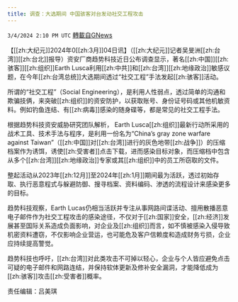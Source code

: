 ```yaml
---
title: 调查：大选期间 中国骇客对台发动社交工程攻击
---
```

`3/4/2024 2:10 PM UTC` [轉載自GNews](https://gnews.org/articles/2364042)

【[[zh:大纪元]]2024年0[[zh:3月]]04日讯】（[[zh:大纪元]]记者吴旻洲[[zh:台湾]][[zh:台北]]报导）资安厂商趋势科技近日公布调查显示，著名[[zh:中国]][[zh:骇客]][[zh:组织]]Earth Lusca利用[[zh:中共]]和[[zh:台湾]][[zh:地缘政治]]敏感议题，在今年[[zh:台湾总统]]大选期间透过“社交工程”手法发起[[zh:骇客]]活动。

所谓的“社交工程”（Social Engineering），是利用人性弱点，透过简单的沟通和欺骗技俩，来突破[[zh:组织]]的资安防护，以获取账号、身份证号码或其他机敏资料。例如钓鱼连结、有[[zh:病毒]]感染的随身碟等，都是常见的社交工程手法。

根据趋势科技资安威胁研究团队解析， Earth Lusca[[zh:组织]]最新行动所采用的战术工具、技术手法与程序，是利用一份名为“China’s gray zone warfare against Taiwan”（[[zh:中国]]对[[zh:台湾]]进行的灰色地带[[zh:战争]]）的压缩档案作为诱饵，诱使[[zh:受害者]]点击下载，进而感染目标对象，而压缩档中包含从多个[[zh:台湾]][[zh:地缘政治]]专家或其[[zh:组织]]中的员工所窃取的文件。

整起活动从2023年[[zh:12月]]至2024年[[zh:1月]]期间最为活跃，透过初始存取、执行恶意程式与躲避防御、搜寻档案、资料编码、渗透的流程设计来感染更多的目标。

趋势科技观察，Earth Lucas仍相当活跃并专注从事网路间谍活动、擅用散播恶意电子邮件作为社交工程攻击的感染途径，不仅对于[[zh:国家]]安全，[[zh:经济]]发展甚至国际关系造成负面影响，对企业及[[zh:组织]]而言，如不慎被感染入侵导致机密资料遭窃，不仅影响企业营运，也可能危及客户信赖度和造成财务亏损，企业应持续提高警觉。

趋势科技也呼吁，[[zh:台湾]]对此类攻击不可掉以轻心，企业与个人皆应避免点击可疑的电子邮件和网路连结，并保持软体更新及修补安全漏洞，才能降低成为[[zh:骇客]]攻击[[zh:受害者]]概率。

责任编辑：吕美琪
